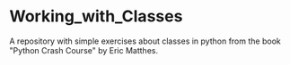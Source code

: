 # Working_with_Classes
A repository with simple exercises about classes in python from the book "Python Crash Course" by Eric Matthes.

